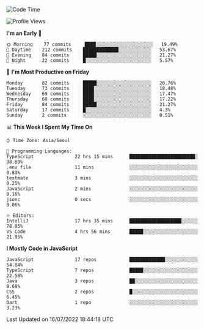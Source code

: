 <!--START_SECTION:waka-->
![Code Time](http://img.shields.io/badge/Code%20Time-0%20secs-blue)

![Profile Views](http://img.shields.io/badge/Profile%20Views-0-blue)

**I'm an Early 🐤** 

```text
🌞 Morning    77 commits     ████░░░░░░░░░░░░░░░░░░░░░   19.49% 
🌆 Daytime    212 commits    █████████████░░░░░░░░░░░░   53.67% 
🌃 Evening    84 commits     █████░░░░░░░░░░░░░░░░░░░░   21.27% 
🌙 Night      22 commits     █░░░░░░░░░░░░░░░░░░░░░░░░   5.57%

```
📅 **I'm Most Productive on Friday** 

```text
Monday       82 commits     █████░░░░░░░░░░░░░░░░░░░░   20.76% 
Tuesday      73 commits     ████░░░░░░░░░░░░░░░░░░░░░   18.48% 
Wednesday    69 commits     ████░░░░░░░░░░░░░░░░░░░░░   17.47% 
Thursday     68 commits     ████░░░░░░░░░░░░░░░░░░░░░   17.22% 
Friday       84 commits     █████░░░░░░░░░░░░░░░░░░░░   21.27% 
Saturday     17 commits     █░░░░░░░░░░░░░░░░░░░░░░░░   4.3% 
Sunday       2 commits      ░░░░░░░░░░░░░░░░░░░░░░░░░   0.51%

```


📊 **This Week I Spent My Time On** 

```text
⌚︎ Time Zone: Asia/Seoul

💬 Programming Languages: 
TypeScript               22 hrs 15 mins      ████████████████████████░   98.69% 
.env file                11 mins             ░░░░░░░░░░░░░░░░░░░░░░░░░   0.83% 
textmate                 3 mins              ░░░░░░░░░░░░░░░░░░░░░░░░░   0.25% 
JavaScript               2 mins              ░░░░░░░░░░░░░░░░░░░░░░░░░   0.16% 
jsonc                    0 secs              ░░░░░░░░░░░░░░░░░░░░░░░░░   0.06%

🔥 Editors: 
IntelliJ                 17 hrs 35 mins      ███████████████████░░░░░░   78.05% 
VS Code                  4 hrs 56 mins       █████░░░░░░░░░░░░░░░░░░░░   21.95%

```

**I Mostly Code in JavaScript** 

```text
JavaScript               17 repos            █████████████░░░░░░░░░░░░   54.84% 
TypeScript               7 repos             █████░░░░░░░░░░░░░░░░░░░░   22.58% 
Java                     3 repos             ██░░░░░░░░░░░░░░░░░░░░░░░   9.68% 
CSS                      2 repos             █░░░░░░░░░░░░░░░░░░░░░░░░   6.45% 
Dart                     1 repo              ░░░░░░░░░░░░░░░░░░░░░░░░░   3.23%

```



 Last Updated on 16/07/2022 18:44:18 UTC
<!--END_SECTION:waka-->
